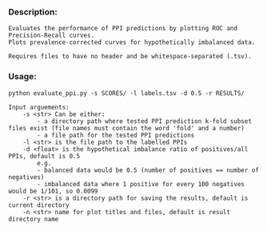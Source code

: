 ### Description:  

    Evaluates the performance of PPI predictions by plotting ROC and Precision-Recall curves.
    Plots prevalence-corrected curves for hypothetically imbalanced data.
    
    Requires files to have no header and be whitespace-separated (.tsv).
    
### Usage:  

    python evaluate_ppi.py -s SCORES/ -l labels.tsv -d 0.5 -r RESULTS/
    
    Input arguements:
        -s <str> Can be either:
            - a directory path where tested PPI prediction k-fold subset files exist (file names must contain the word 'fold' and a number)
            - a file path for the tested PPI predictions
        -l <str> is the file path to the labelled PPIs
        -d <float> is the hypothetical imbalance ratio of positives/all PPIs, default is 0.5
            e.g.
            - balanced data would be 0.5 (number of positives == number of negatives)
            - imbalanced data where 1 positive for every 100 negatives would be 1/101, so 0.0099
        -r <str> is a directory path for saving the results, default is current directory
        -n <str> name for plot titles and files, default is result directory name 
